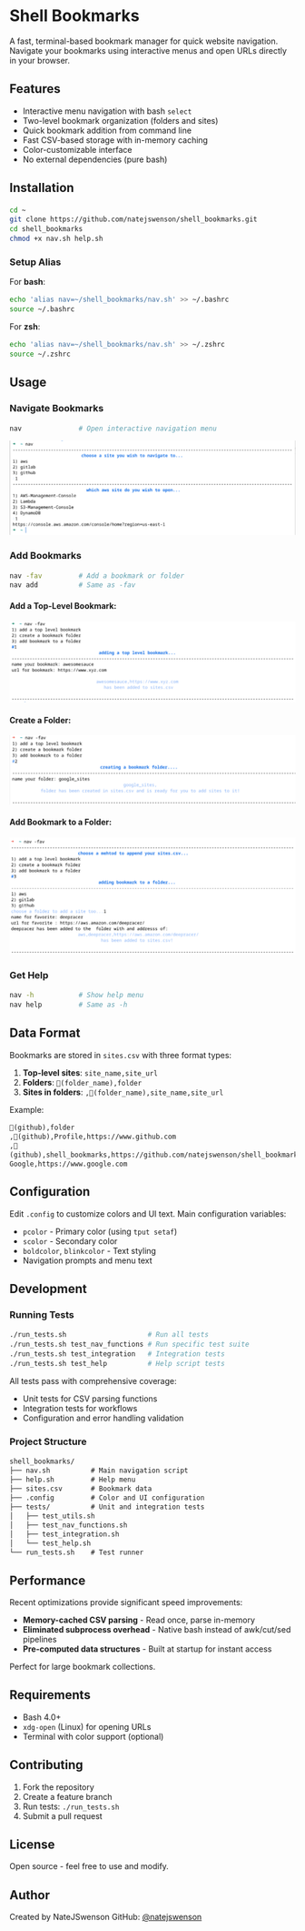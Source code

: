 # Shell Bookmarks

A fast, terminal-based bookmark manager for quick website navigation. Navigate your bookmarks using interactive menus and open URLs directly in your browser.

## Features

- Interactive menu navigation with bash `select`
- Two-level bookmark organization (folders and sites)
- Quick bookmark addition from command line
- Fast CSV-based storage with in-memory caching
- Color-customizable interface
- No external dependencies (pure bash)

## Installation

```bash
cd ~
git clone https://github.com/natejswenson/shell_bookmarks.git
cd shell_bookmarks
chmod +x nav.sh help.sh
```

### Setup Alias

For **bash**:
```bash
echo 'alias nav=~/shell_bookmarks/nav.sh' >> ~/.bashrc
source ~/.bashrc
```

For **zsh**:
```bash
echo 'alias nav=~/shell_bookmarks/nav.sh' >> ~/.zshrc
source ~/.zshrc
```

## Usage

### Navigate Bookmarks
```bash
nav              # Open interactive navigation menu
```
![](/img/nav.png)

### Add Bookmarks
```bash
nav -fav         # Add a bookmark or folder
nav add          # Same as -fav
```

#### Add a Top-Level Bookmark:
![](/img/addtoplevelsite.png)

#### Create a Folder:
![](/img/addfolder.png)

#### Add Bookmark to a Folder:
![](/img/addtofolder.png)

### Get Help
```bash
nav -h           # Show help menu
nav help         # Same as -h
```

## Data Format

Bookmarks are stored in `sites.csv` with three format types:

1. **Top-level sites**: `site_name,site_url`
2. **Folders**: `📁(folder_name),folder`
3. **Sites in folders**: `,📁(folder_name),site_name,site_url`

Example:
```csv
📁(github),folder
,📁(github),Profile,https://www.github.com
,📁(github),shell_bookmarks,https://github.com/natejswenson/shell_bookmarks
Google,https://www.google.com
```

## Configuration

Edit `.config` to customize colors and UI text. Main configuration variables:

- `pcolor` - Primary color (using `tput setaf`)
- `scolor` - Secondary color
- `boldcolor`, `blinkcolor` - Text styling
- Navigation prompts and menu text

## Development

### Running Tests
```bash
./run_tests.sh                    # Run all tests
./run_tests.sh test_nav_functions # Run specific test suite
./run_tests.sh test_integration   # Integration tests
./run_tests.sh test_help          # Help script tests
```

All tests pass with comprehensive coverage:
- Unit tests for CSV parsing functions
- Integration tests for workflows
- Configuration and error handling validation

### Project Structure

```
shell_bookmarks/
├── nav.sh          # Main navigation script
├── help.sh         # Help menu
├── sites.csv       # Bookmark data
├── .config         # Color and UI configuration
├── tests/          # Unit and integration tests
│   ├── test_utils.sh
│   ├── test_nav_functions.sh
│   ├── test_integration.sh
│   └── test_help.sh
└── run_tests.sh    # Test runner
```

## Performance

Recent optimizations provide significant speed improvements:

- **Memory-cached CSV parsing** - Read once, parse in-memory
- **Eliminated subprocess overhead** - Native bash instead of awk/cut/sed pipelines
- **Pre-computed data structures** - Built at startup for instant access

Perfect for large bookmark collections.

## Requirements

- Bash 4.0+
- `xdg-open` (Linux) for opening URLs
- Terminal with color support (optional)

## Contributing

1. Fork the repository
2. Create a feature branch
3. Run tests: `./run_tests.sh`
4. Submit a pull request

## License

Open source - feel free to use and modify.

## Author

Created by NateJSwenson
GitHub: [@natejswenson](https://github.com/natejswenson)
